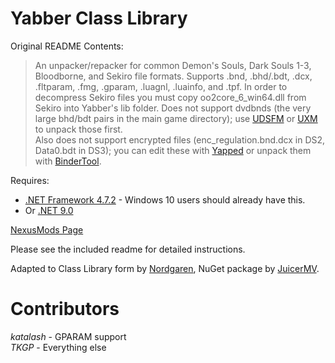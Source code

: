 # Yabber Class Library

Original README Contents:
> An unpacker/repacker for common Demon's Souls, Dark Souls 1-3, Bloodborne, and Sekiro file formats. Supports .bnd, .bhd/.bdt, .dcx, .fltparam, .fmg, .gparam, .luagnl, .luainfo, and .tpf.
> In order to decompress Sekiro files you must copy oo2core_6_win64.dll from Sekiro into Yabber's lib folder.
> Does not support dvdbnds (the very large bhd/bdt pairs in the main game directory); use [UDSFM](https://www.nexusmods.com/darksouls/mods/1304) or [UXM](https://www.nexusmods.com/sekiro/mods/26) to unpack those first.  
> Also does not support encrypted files (enc_regulation.bnd.dcx in DS2, Data0.bdt in DS3); you can edit these with [Yapped](https://www.nexusmods.com/darksouls3/mods/306) or unpack them with [BinderTool](https://github.com/Atvaark/BinderTool).

Requires:

-   [.NET Framework 4.7.2](https://www.microsoft.com/net/download/thank-you/net472) - Windows 10 users should already have this.
-   Or [.NET 9.0](https://dotnet.microsoft.com/en-us/download/dotnet/9.0)

[NexusMods Page](https://www.nexusmods.com/sekiro/mods/42)

Please see the included readme for detailed instructions.

Adapted to Class Library form by [Nordgaren](https://github.com/Nordgaren), NuGet package by [JuicerMV](https://github.com/juicermv).

# Contributors

_katalash_ - GPARAM support  
_TKGP_ - Everything else

